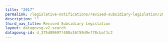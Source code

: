 ```yaml
---
title: "2017"
permalink: /legislative-notifications/revised-subsidiary-legislation/2017/
description: ""
third_nav_title: Revised Subsidiary Legislation
layout: datagovsg-v2-search
datagovsg-id: d_375d89697f408a16f59d9ef78cbaf1c2
---
```

